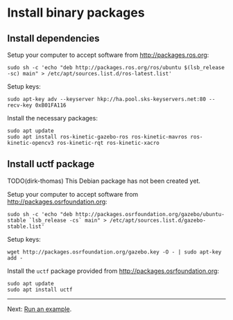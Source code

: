 # Install binary packages

## Install dependencies

Setup your computer to accept software from <http://packages.ros.org>:

```console
sudo sh -c 'echo "deb http://packages.ros.org/ros/ubuntu $(lsb_release -sc) main" > /etc/apt/sources.list.d/ros-latest.list'
```

Setup keys:

```console
sudo apt-key adv --keyserver hkp://ha.pool.sks-keyservers.net:80 --recv-key 0xB01FA116
```

Install the necessary packages:

```console
sudo apt update
sudo apt install ros-kinetic-gazebo-ros ros-kinetic-mavros ros-kinetic-opencv3 ros-kinetic-rqt ros-kinetic-xacro
```

## Install uctf package

TODO(dirk-thomas) This Debian package has not been created yet.

Setup your computer to accept software from <http://packages.osrfoundation.org>:

```console
sudo sh -c 'echo "deb http://packages.osrfoundation.org/gazebo/ubuntu-stable `lsb_release -cs` main" > /etc/apt/sources.list.d/gazebo-stable.list'
```

Setup keys:

```console
wget http://packages.osrfoundation.org/gazebo.key -O - | sudo apt-key add -
```

Install the `uctf` package provided from <http://packages.osrfoundation.org>:

```console
sudo apt update
sudo apt install uctf
```

---

Next: [Run an example](../run_example/readme.md).

